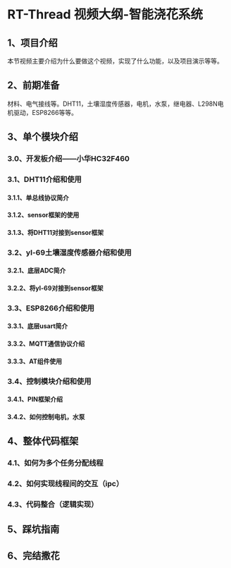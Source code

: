 # RT-Thread 视频大纲-智能浇花系统

## 1、项目介绍

本节视频主要介绍为什么要做这个视频，实现了什么功能，以及项目演示等等。

## 2、前期准备

材料、电气接线等。DHT11，土壤湿度传感器，电机，水泵，继电器、L298N电机驱动，ESP8266等等。

## 3、单个模块介绍

### 3.0、开发板介绍——小华HC32F460

### 3.1、DHT11介绍和使用

#### 3.1.1、单总线协议简介

#### 3.1.2、sensor框架的使用

#### 3.1.3、将DHT11对接到sensor框架

### 3.2、yl-69土壤湿度传感器介绍和使用

#### 3.2.1、底层ADC简介

#### 3.2.2、将yl-69对接到sensor框架

### 3.3、ESP8266介绍和使用

#### 3.3.1、底层usart简介

#### 3.3.2、MQTT通信协议介绍

#### 3.3.3、AT组件使用

### 3.4、控制模块介绍和使用

#### 3.4.1、PIN框架介绍

#### 3.4.2、如何控制电机，水泵

## 4、整体代码框架

### 4.1、如何为多个任务分配线程

### 4.2、如何实现线程间的交互（ipc）

### 4.3、代码整合（逻辑实现）

## 5、踩坑指南

## 6、完结撒花